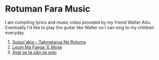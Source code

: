 # Rotuman Fara Music  
I am compiling lyrics and music video provided by my friend Walter Aitu. Eventually I'd like to play the guitar like Walter so I can sing to my children everyday.

1. [Suisui'akia – Takmatarua Ne Rotuma](/suisuiakia.md)
2. [Leum Ma Faega 'E Mose](/leum-ma-faega-'e-mose.md)
3. [Avat as ta pån se solo](/avat-as-ta-pan-se-solo.md)

